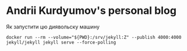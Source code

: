 # Andrii Kurdyumov's personal blog

Як запустити цю диявольcку машину

```
docker run --rm --volume="${PWD}:/srv/jekyll:Z" --publish 4000:4000 jekyll/jekyll jekyll serve --force-polling
```
